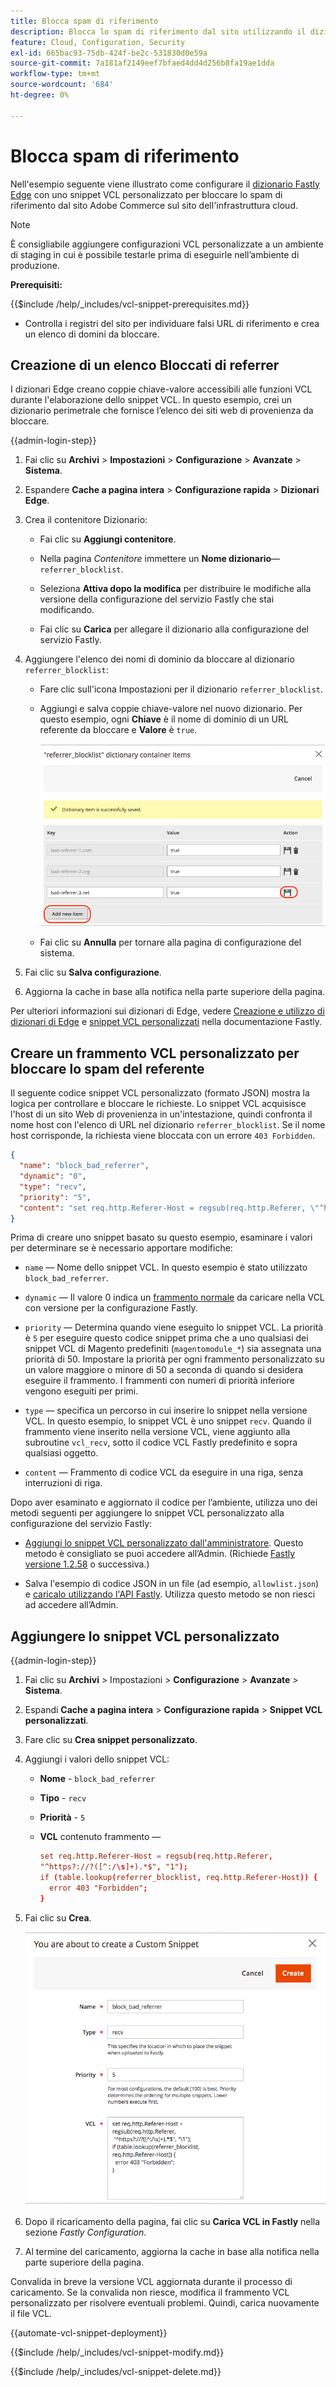 ```yaml
---
title: Blocca spam di riferimento
description: Blocca lo spam di riferimento dal sito utilizzando il dizionario Fastly Edge e uno snippet VCL personalizzato.
feature: Cloud, Configuration, Security
exl-id: 665bac93-75db-424f-be2c-531830d0e59a
source-git-commit: 7a181af2149eef7bfaed4dd4d256b8fa19ae1dda
workflow-type: tm+mt
source-wordcount: '684'
ht-degree: 0%

---
```


# Blocca spam di riferimento

Nell&#39;esempio seguente viene illustrato come configurare il [dizionario Fastly Edge](https://docs.fastly.com/guides/edge-dictionaries/working-with-dictionaries-using-the-api) con uno snippet VCL personalizzato per bloccare lo spam di riferimento dal sito Adobe Commerce sul sito dell&#39;infrastruttura cloud.

>[!NOTE]
>
>È consigliabile aggiungere configurazioni VCL personalizzate a un ambiente di staging in cui è possibile testarle prima di eseguirle nell’ambiente di produzione.

**Prerequisiti:**

{{$include /help/_includes/vcl-snippet-prerequisites.md}}

- Controlla i registri del sito per individuare falsi URL di riferimento e crea un elenco di domini da bloccare.

## Creazione di un elenco Bloccati di referrer

I dizionari Edge creano coppie chiave-valore accessibili alle funzioni VCL durante l&#39;elaborazione dello snippet VCL. In questo esempio, crei un dizionario perimetrale che fornisce l’elenco dei siti web di provenienza da bloccare.

{{admin-login-step}}

1. Fai clic su **Archivi** > **Impostazioni** > **Configurazione** > **Avanzate** > **Sistema**.

1. Espandere **Cache a pagina intera** > **Configurazione rapida** > **Dizionari Edge**.

1. Crea il contenitore Dizionario:

   - Fai clic su **Aggiungi contenitore**.

   - Nella pagina *Contenitore* immettere un **Nome dizionario**—`referrer_blocklist`.

   - Seleziona **Attiva dopo la modifica** per distribuire le modifiche alla versione della configurazione del servizio Fastly che stai modificando.

   - Fai clic su **Carica** per allegare il dizionario alla configurazione del servizio Fastly.

1. Aggiungere l&#39;elenco dei nomi di dominio da bloccare al dizionario `referrer_blocklist`:

   - Fare clic sull&#39;icona Impostazioni per il dizionario `referrer_blocklist`.

   - Aggiungi e salva coppie chiave-valore nel nuovo dizionario. Per questo esempio, ogni **Chiave** è il nome di dominio di un URL referente da bloccare e **Valore** è `true`.

     ![Aggiungi elementi dizionario referrer non validi](../../assets/cdn/fastly-referrer-blocklist-dictionary.png)

   - Fai clic su **Annulla** per tornare alla pagina di configurazione del sistema.

1. Fai clic su **Salva configurazione**.

1. Aggiorna la cache in base alla notifica nella parte superiore della pagina.

Per ulteriori informazioni sui dizionari di Edge, vedere [Creazione e utilizzo di dizionari di Edge](https://docs.fastly.com/guides/edge-dictionaries/working-with-dictionaries-using-the-api) e [snippet VCL personalizzati](https://docs.fastly.com/guides/edge-dictionaries/working-with-dictionaries-using-the-api#custom-vcl-examples) nella documentazione Fastly.

## Creare un frammento VCL personalizzato per bloccare lo spam del referente

Il seguente codice snippet VCL personalizzato (formato JSON) mostra la logica per controllare e bloccare le richieste. Lo snippet VCL acquisisce l&#39;host di un sito Web di provenienza in un&#39;intestazione, quindi confronta il nome host con l&#39;elenco di URL nel dizionario `referrer_blocklist`. Se il nome host corrisponde, la richiesta viene bloccata con un errore `403 Forbidden`.

```json
{
  "name": "block_bad_referrer",
  "dynamic": "0",
  "type": "recv",
  "priority": "5",
  "content": "set req.http.Referer-Host = regsub(req.http.Referer, \"^https?:\/\/?([^:\/s]+).*$\", \"\\1\"); if (table.lookup(referrer_blocklist, req.http.Referer-Host)) { error 403 \"Forbidden\"; }"
}
```

Prima di creare uno snippet basato su questo esempio, esaminare i valori per determinare se è necessario apportare modifiche:

- `name` — Nome dello snippet VCL. In questo esempio è stato utilizzato `block_bad_referrer`.

- `dynamic` — Il valore 0 indica un [frammento normale](https://docs.fastly.com/en/guides/using-regular-vcl-snippets) da caricare nella VCL con versione per la configurazione Fastly.

- `priority` — Determina quando viene eseguito lo snippet VCL. La priorità è `5` per eseguire questo codice snippet prima che a uno qualsiasi dei snippet VCL di Magento predefiniti (`magentomodule_*`) sia assegnata una priorità di 50. Impostare la priorità per ogni frammento personalizzato su un valore maggiore o minore di 50 a seconda di quando si desidera eseguire il frammento. I frammenti con numeri di priorità inferiore vengono eseguiti per primi.

- `type` — specifica un percorso in cui inserire lo snippet nella versione VCL. In questo esempio, lo snippet VCL è uno snippet `recv`. Quando il frammento viene inserito nella versione VCL, viene aggiunto alla subroutine `vcl_recv`, sotto il codice VCL Fastly predefinito e sopra qualsiasi oggetto.

- `content` — Frammento di codice VCL da eseguire in una riga, senza interruzioni di riga.

Dopo aver esaminato e aggiornato il codice per l’ambiente, utilizza uno dei metodi seguenti per aggiungere lo snippet VCL personalizzato alla configurazione del servizio Fastly:

- [Aggiungi lo snippet VCL personalizzato dall&#39;amministratore](#add-the-custom-vcl-snippet). Questo metodo è consigliato se puoi accedere all’Admin. (Richiede [Fastly versione 1.2.58](fastly-configuration.md#upgrade) o successiva.)

- Salva l&#39;esempio di codice JSON in un file (ad esempio, `allowlist.json`) e [caricalo utilizzando l&#39;API Fastly](fastly-vcl-custom-snippets.md#manage-custom-vcl-snippets-using-the-api). Utilizza questo metodo se non riesci ad accedere all’Admin.

## Aggiungere lo snippet VCL personalizzato

{{admin-login-step}}

1. Fai clic su **Archivi** > Impostazioni > **Configurazione** > **Avanzate** > **Sistema**.

1. Espandi **Cache a pagina intera** > **Configurazione rapida** > **Snippet VCL personalizzati**.

1. Fare clic su **Crea snippet personalizzato**.

1. Aggiungi i valori dello snippet VCL:

   - **Nome** - `block_bad_referrer`

   - **Tipo** - `recv`

   - **Priorità** - `5`

   - **VCL** contenuto frammento —

     ```conf
     set req.http.Referer-Host = regsub(req.http.Referer,
     "^https?://?([^:/\s]+).*$", "1");
     if (table.lookup(referrer_blocklist, req.http.Referer-Host)) {
       error 403 "Forbidden";
     }
     ```

1. Fai clic su **Crea**.

   ![Crea snippet VCL blocco referente personalizzato](/help/assets/cdn/fastly-create-referrer-block-snippet.png)

1. Dopo il ricaricamento della pagina, fai clic su **Carica VCL in Fastly** nella sezione *Fastly Configuration*.

1. Al termine del caricamento, aggiorna la cache in base alla notifica nella parte superiore della pagina.

Convalida in breve la versione VCL aggiornata durante il processo di caricamento. Se la convalida non riesce, modifica il frammento VCL personalizzato per risolvere eventuali problemi. Quindi, carica nuovamente il file VCL.

{{automate-vcl-snippet-deployment}}

{{$include /help/_includes/vcl-snippet-modify.md}}

{{$include /help/_includes/vcl-snippet-delete.md}}
